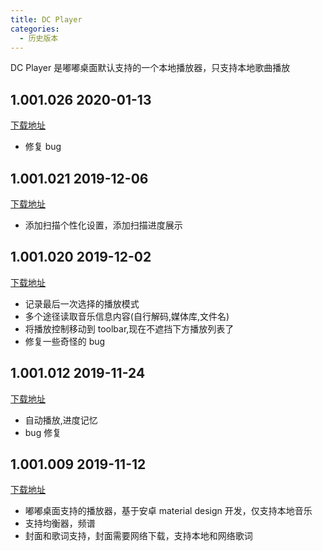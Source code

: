 ```yaml
---
title: DC Player
categories:
  - 历史版本
---
```


DC Player 是嘟嘟桌面默认支持的一个本地播放器，只支持本地歌曲播放

<!-- more -->

## 1.001.026 2020-01-13

[下载地址](https://app.dudu-lucky.com/upload/app_icon/6cc808922603472db2a82bf07527c62b/temp.apk)

- 修复 bug

## 1.001.021 2019-12-06

[下载地址](https://app.dudu-lucky.com/upload/app_icon/f795f95078a540d38f0e73dad7535a79/temp.apk)

- 添加扫描个性化设置，添加扫描进度展示

## 1.001.020 2019-12-02

[下载地址](http://car-launcher.dudu-lucky.com:7000/upload/app_icon/1a23a474287d48e19a4cefd2a1cf77f0/temp.apk)

- 记录最后一次选择的播放模式
- 多个途径读取音乐信息内容(自行解码,媒体库,文件名)
- 将播放控制移动到 toolbar,现在不遮挡下方播放列表了
- 修复一些奇怪的 bug

## 1.001.012 2019-11-24

[下载地址](http://car-launcher.dudu-lucky.com:7000/upload/app_icon/79fef2477030482391fe60554a326292/temp.apk)

- 自动播放,进度记忆
- bug 修复

## 1.001.009 2019-11-12

[下载地址](http://car-launcher.dudu-lucky.com:7000/upload/app_icon/7823d8842ff34e47b6ab0cbb31fb7ded/temp.apk)

- 嘟嘟桌面支持的播放器，基于安卓 material design 开发，仅支持本地音乐
- 支持均衡器，频谱
- 封面和歌词支持，封面需要网络下载，支持本地和网络歌词

